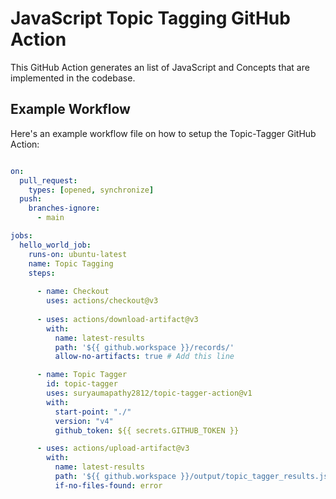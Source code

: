 # JavaScript Topic Tagging GitHub Action

This GitHub Action generates an list of JavaScript and Concepts that are implemented in the codebase.

## Example Workflow

Here's an example workflow file on how to setup the Topic-Tagger GitHub Action:

```yaml

on:
  pull_request:
    types: [opened, synchronize]
  push:
    branches-ignore:
      - main

jobs:
  hello_world_job:
    runs-on: ubuntu-latest
    name: Topic Tagging
    steps:
      
      - name: Checkout
        uses: actions/checkout@v3
        
      - uses: actions/download-artifact@v3
        with:
          name: latest-results
          path: '${{ github.workspace }}/records/'
          allow-no-artifacts: true # Add this line

      - name: Topic Tagger
        id: topic-tagger
        uses: suryaumapathy2812/topic-tagger-action@v1
        with:
          start-point: "./"
          version: "v4"
          github_token: ${{ secrets.GITHUB_TOKEN }}

      - uses: actions/upload-artifact@v3
        with:
          name: latest-results
          path: '${{ github.workspace }}/output/topic_tagger_results.json'
          if-no-files-found: error


```